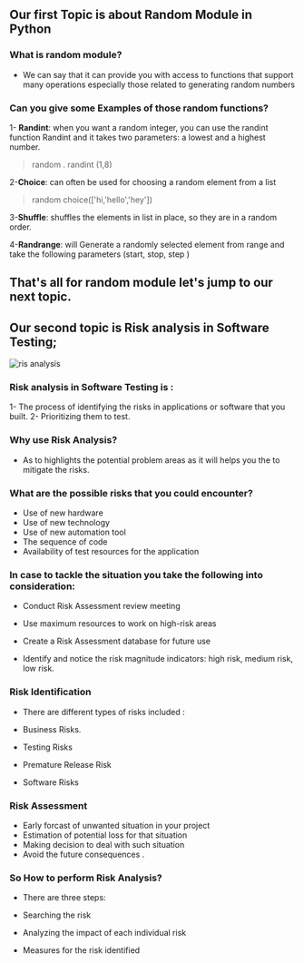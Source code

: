 
## Our first Topic is about Random Module in Python

### What is random module?
- We can say that it can provide you with access to functions that support many operations especially those related to generating random numbers

### Can you give some Examples of those random functions?

1- **Randint**: when you want a random integer, you can use the randint function Randint and it takes two parameters: a lowest and a highest number.
> random . randint (1,8)

2-**Choice**: can often be used for choosing a random element from a list
> random choice(['hi,'hello','hey'])


3-**Shuffle**: shuffles the elements in list in place, so they are in a random order.

4-**Randrange**: will Generate a randomly selected element from range and take the following parameters (start, stop, step )

## That's all for random module let's jump to our next topic.

## Our second topic is Risk analysis in Software Testing;

![ris analysis](https://blogvaronis2.wpengine.com/wp-content/uploads/2020/07/risk-management-framework-components.png)

### Risk analysis in Software Testing is :

1- The process of identifying the risks in applications or software that you built.
2- Prioritizing them to test.

### Why use Risk Analysis?
- As to highlights the potential problem areas as it will helps you the to mitigate the risks.

### What are the possible risks that you could encounter?

- Use of new hardware
- Use of new technology
- Use of new automation tool
- The sequence of code
- Availability of test resources for the application

### In case to tackle the situation you take the following into consideration:

- Conduct Risk Assessment review meeting

- Use maximum resources to work on high-risk areas

- Create a Risk Assessment database for future use

- Identify and notice the risk magnitude indicators: high risk, medium risk, low risk.

### Risk Identification

- There are different types of risks included :

- Business Risks.

- Testing Risks

- Premature Release Risk

- Software Risks

### Risk Assessment

- Early forcast of unwanted situation in your project
- Estimation of potential loss for that situation
- Making decision to deal with such situation
- Avoid the future consequences .

### So How to perform Risk Analysis?
- There are three steps:

- Searching the risk

- Analyzing the impact of each individual risk

- Measures for the risk identified
